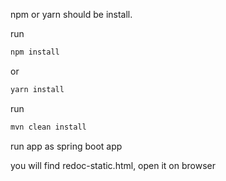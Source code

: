 npm or yarn should be install.

run
``` bash
npm install 
```

or 

``` bash
yarn install
```

run 

``` bash
mvn clean install
```

run app as spring boot app

you will find redoc-static.html, open it on browser
